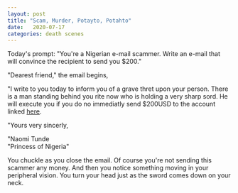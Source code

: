 ```yaml
---
layout: post
title: "Scam, Murder, Potayto, Potahto"
date:   2020-07-17
categories: death scenes
---
```

Today's prompt: "You're a Nigerian e-mail scammer. Write an e-mail that will convince the recipient to send you $200."

"Dearest friend," the email begins,

"I write to you today to inform you of a grave thret upon your person. There is a man standing behind you rite now who is holding a very sharp sord. He will execute you if you do no immediatly send $200USD to the account linked [here](https://yuhdead.com/death/scenes/2020/07/17/scam/ "No, I won't actually take your money").

"Yours very sincerly,

"Naomi Tunde   
"Princess of Nigeria"

You chuckle as you close the email. Of course you're not sending this scammer any money. And then you notice something moving in your peripheral vision. You turn your head just as the sword comes down on your neck.
